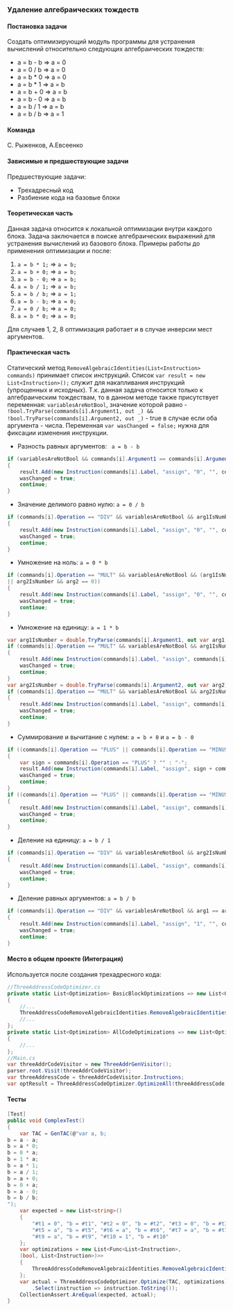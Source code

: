 ### Удаление алгебраических тождеств

#### Постановка задачи
Создать оптимизирующий модуль программы для устранения вычислений относительно следующих алгебраических тождеств:
- a = b - b => a = 0
- a = 0 / b => a = 0
- a = b * 0 => a = 0
- a = b * 1 => a = b
- a = b + 0 => a = b
- a = b - 0 => a = b
- a = b / 1 => a = b
- a = b / b => a = 1

#### Команда
С. Рыженков, А.Евсеенко

#### Зависимые и предшествующие задачи
Предшествующие задачи:
* Трехадресный код
* Разбиение кода на базовые блоки

#### Теоретическая часть
Данная задача относится к локальной оптимизации внутри каждого блока. Задача заключается в поиске алгебраических выражений для устранения вычислений из базового блока. 
Примеры работы до применения оптимизации и после: 
1) ```a = b * 1;``` => ```a = b;```
2) ```a = b + 0;``` => ```a = b;```
3) ```a = b - 0;``` => ```a = b;```
4) ```a = b / 1;``` => ```a = b;```
5) ```a = b / b;``` => ```a = 1;```
6) ```a = b - b;``` => ```a = 0;```
7) ```a = 0 / b;``` => ```a = 0;```
8) ```a = b * 0;``` => ```a = 0;```

Для случаев 1, 2, 8 оптимизация работает и в случае инверсии мест аргументов.

#### Практическая часть
Статический метод ```RemoveAlgebraicIdentities(List<Instruction> commands)``` принимает список инструкций. 
Список ```var result = new List<Instruction>();``` служит для накапливания инструкций (упрощенных и исходных). Т.к. данная задача относится только к алгебраическим тождествам, то в данном методе также присутствует переменная: ```variablesAreNotBool```, значение которой равно - ```!bool.TryParse(commands[i].Argument1, out _) && !bool.TryParse(commands[i].Argument2, out _)``` - true в случае если оба аргумента - числа.
Переменная ```var wasChanged = false;``` нужна для фиксации изменения инструкции.
- Разность равных аргументов: ``` a = b - b```
```csharp
if (variablesAreNotBool && commands[i].Argument1 == commands[i].Argument2 && commands[i].Operation == "MINUS")
{
    result.Add(new Instruction(commands[i].Label, "assign", "0", "", commands[i].Result));
    wasChanged = true;
    continue;
}
```
- Значение делимого равно нулю: ``` a = 0 / b ```
```csharp
if (commands[i].Operation == "DIV" && variablesAreNotBool && arg1IsNumber && arg1 == 0 && (arg2IsNumber && arg2 != 0 || !arg2IsNumber))
{
    result.Add(new Instruction(commands[i].Label, "assign", "0", "", commands[i].Result));
    wasChanged = true;
    continue;
}
```
- Умножение на ноль: ```a = 0 * b```
```csharp
if (commands[i].Operation == "MULT" && variablesAreNotBool && (arg1IsNumber && arg1 == 0 
|| arg2IsNumber && arg2 == 0))
{
    result.Add(new Instruction(commands[i].Label, "assign", "0", "", commands[i].Result));
    wasChanged = true;
    continue;
}
```
- Умножение на единицу: ```a = 1 * b```
```csharp
var arg1IsNumber = double.TryParse(commands[i].Argument1, out var arg1);
if (commands[i].Operation == "MULT" && variablesAreNotBool && arg1IsNumber && arg1 == 1)
{
    result.Add(new Instruction(commands[i].Label, "assign", commands[i].Argument2, "", commands[i].Result));
    wasChanged = true;
    continue;
}
var arg2IsNumber = double.TryParse(commands[i].Argument2, out var arg2);
if (commands[i].Operation == "MULT" && variablesAreNotBool && arg2IsNumber && arg2 == 1)
{
    result.Add(new Instruction(commands[i].Label, "assign", commands[i].Argument1, "", commands[i].Result));
    wasChanged = true;
    continue;
}
```
- Суммирование и вычитание с нулем: ```a = b + 0``` и ```a = b - 0```
```csharp
if ((commands[i].Operation == "PLUS" || commands[i].Operation == "MINUS") && variablesAreNotBool && arg1IsNumber && arg1 == 0)
{
    var sign = commands[i].Operation == "PLUS" ? "" : "-";
    result.Add(new Instruction(commands[i].Label, "assign", sign + commands[i].Argument2, "", commands[i].Result));
    wasChanged = true;
    continue;
}
if ((commands[i].Operation == "PLUS" || commands[i].Operation == "MINUS") && variablesAreNotBool && arg2IsNumber && arg2 == 0)
{
    result.Add(new Instruction(commands[i].Label, "assign", commands[i].Argument1, "", commands[i].Result));
    wasChanged = true;
    continue;
}
```
- Деление на единицу: ```a = b / 1```
```csharp
if (commands[i].Operation == "DIV" && variablesAreNotBool && arg2IsNumber && arg2 == 1)
{
    result.Add(new Instruction(commands[i].Label, "assign", commands[i].Argument1, "", commands[i].Result));
    wasChanged = true;
    continue;
}
```
- Деление равных аргументов: ```a = b / b```
```csharp
if (commands[i].Operation == "DIV" && variablesAreNotBool && arg1 == arg2)
{
    result.Add(new Instruction(commands[i].Label, "assign", "1", "", commands[i].Result));
    wasChanged = true;
    continue;
}
```

#### Место в общем проекте (Интеграция)
Используется после создания трехадресного кода: 
```csharp
//ThreeAddressCodeOptimizer.cs
private static List<Optimization> BasicBlockOptimizations => new List<Optimization>()
{
    //...
    ThreeAddressCodeRemoveAlgebraicIdentities.RemoveAlgebraicIdentities,
    //...
};
private static List<Optimization> AllCodeOptimizations => new List<Optimization>
{
    //...
};
//Main.cs
var threeAddrCodeVisitor = new ThreeAddrGenVisitor();
parser.root.Visit(threeAddrCodeVisitor);
var threeAddressCode = threeAddrCodeVisitor.Instructions;
var optResult = ThreeAddressCodeOptimizer.OptimizeAll(threeAddressCode);
```

#### Тесты
```csharp
[Test]
public void ComplexTest()
{
    var TAC = GenTAC(@"var a, b;
b = a - a;
b = a * 0;
b = 0 * a;
b = 1 * a;
b = a * 1;
b = a / 1;
b = a + 0;
b = 0 + a;
b = a - 0;
b = b / b;
");
    var expected = new List<string>() 
    {
        "#t1 = 0", "b = #t1", "#t2 = 0", "b = #t2", "#t3 = 0", "b = #t3", "#t4 = a", "b = #t4",
        "#t5 = a", "b = #t5", "#t6 = a", "b = #t6", "#t7 = a", "b = #t7", "#t8 = a", "b = #t8",
        "#t9 = a", "b = #t9", "#t10 = 1", "b = #t10"
    };
    var optimizations = new List<Func<List<Instruction>, 
    (bool, List<Instruction>)>>
    {
        ThreeAddressCodeRemoveAlgebraicIdentities.RemoveAlgebraicIdentities
    };
    var actual = ThreeAddressCodeOptimizer.Optimize(TAC, optimizations)
        .Select(instruction => instruction.ToString());
    CollectionAssert.AreEqual(expected, actual);
}
```



